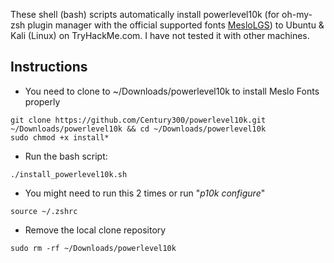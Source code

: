 These shell (bash) scripts automatically install powerlevel10k (for oh-my-zsh plugin manager with the official supported fonts [MesloLGS](https://github.com/romkatv/powerlevel10k#meslo-nerd-font-patched-for-powerlevel10k)) to Ubuntu & Kali (Linux) on TryHackMe.com. I have not tested it with other machines.
## Instructions
- You need to clone to ~/Downloads/powerlevel10k to install Meslo Fonts properly
```shell
git clone https://github.com/Century300/powerlevel10k.git ~/Downloads/powerlevel10k && cd ~/Downloads/powerlevel10k
sudo chmod +x install*
```
- Run the bash script:
```shell
./install_powerlevel10k.sh
```
- You might need to run this 2 times or run "_p10k configure_"
```shell
source ~/.zshrc
```
- Remove the local clone repository
```shell
sudo rm -rf ~/Downloads/powerlevel10k
```
